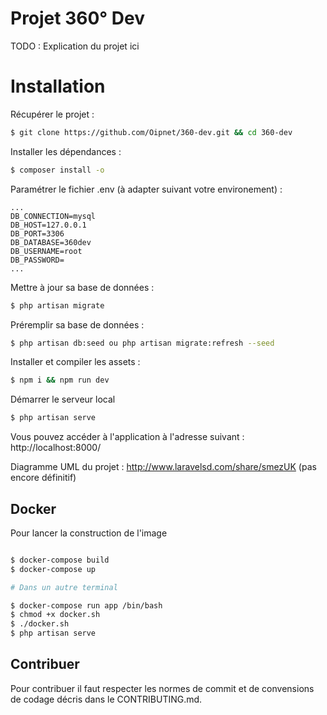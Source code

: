 # Projet 360° Dev

TODO : Explication du projet ici

# Installation

Récupérer le projet :

```bash
$ git clone https://github.com/Oipnet/360-dev.git && cd 360-dev
```
Installer les dépendances : 

```bash
$ composer install -o
```

Paramétrer le fichier .env (à adapter  suivant votre environement) :

```dotenv
...
DB_CONNECTION=mysql
DB_HOST=127.0.0.1
DB_PORT=3306
DB_DATABASE=360dev
DB_USERNAME=root
DB_PASSWORD=
...

```

Mettre à jour sa base de données : 

```bash
$ php artisan migrate
```

Préremplir sa base de données :

```bash
$ php artisan db:seed ou php artisan migrate:refresh --seed
```

Installer et compiler les assets : 

```bash
$ npm i && npm run dev
```

Démarrer le serveur local

```bash
$ php artisan serve
```

Vous pouvez accéder à l'application à l'adresse suivant : http://localhost:8000/

Diagramme UML du projet : http://www.laravelsd.com/share/smezUK (pas encore définitif)

## Docker

Pour lancer la construction de l'image

```bash

$ docker-compose build 
$ docker-compose up

# Dans un autre terminal 

$ docker-compose run app /bin/bash
$ chmod +x docker.sh 
$ ./docker.sh 
$ php artisan serve

```

## Contribuer

Pour contribuer il faut respecter les normes de commit et de convensions de codage décris dans le 
CONTRIBUTING.md.
